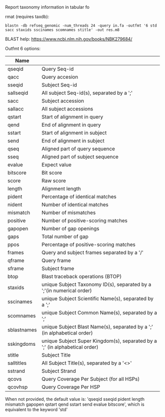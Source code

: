 
Report taxonomy information in tabular fo

rmat (requires taxdb):
```
blastn -db refseq_genomic -num_threads 24 -query in.fa -outfmt '6 std sacc staxids sscinames scomnames stitle' -out res.m8
```

BLAST help: https://www.ncbi.nlm.nih.gov/books/NBK279684/

Outfmt 6 options:

|Name| |
|--|--|
| qseqid | Query Seq-id |
| qacc | Query accesion |
| sseqid | Subject Seq-id |
| sallseqid | All subject Seq-id(s), separated by a ';' |
| sacc | Subject accession |
| sallacc | All subject accessions |
| qstart | Start of alignment in query |
| qend | End of alignment in query |
| sstart | Start of alignment in subject |
| send | End of alignment in subject |
| qseq | Aligned part of query sequence |
| sseq | Aligned part of subject sequence |
| evalue | Expect value |
| bitscore | Bit score |
| score | Raw score |
| length | Alignment length |
| pident | Percentage of identical matches |
| nident | Number of identical matches |
| mismatch | Number of mismatches |
| positive | Number of positive-scoring matches |
| gapopen | Number of gap openings |
| gaps | Total number of gap |
| ppos | Percentage of positive-scoring matches |
| frames | Query and subject frames separated by a '/' |
| qframe | Query frame |
| sframe | Subject frame |
| btop | Blast traceback operations (BTOP) |
| staxids | unique Subject Taxonomy ID(s), separated by a ';'(in numerical order) |
| sscinames | unique Subject Scientific Name(s), separated by a ';' |
| scomnames | unique Subject Common Name(s), separated by a ';' |
| sblastnames | unique Subject Blast Name(s), separated by a ';' (in alphabetical order) |
| sskingdoms | unique Subject Super Kingdom(s), separated by a ';' (in alphabetical order) |
| stitle | Subject Title |
| salltitles | All Subject Title(s), separated by a '<>' |
| sstrand | Subject Strand |
| qcovs | Query Coverage Per Subject (for all HSPs) |
| qcovhsp | Query Coverage Per HSP |

When not provided, the default value is:
'qseqid sseqid pident length mismatch gapopen qstart qend sstart send evalue bitscore', which is equivalent to the keyword 'std'
